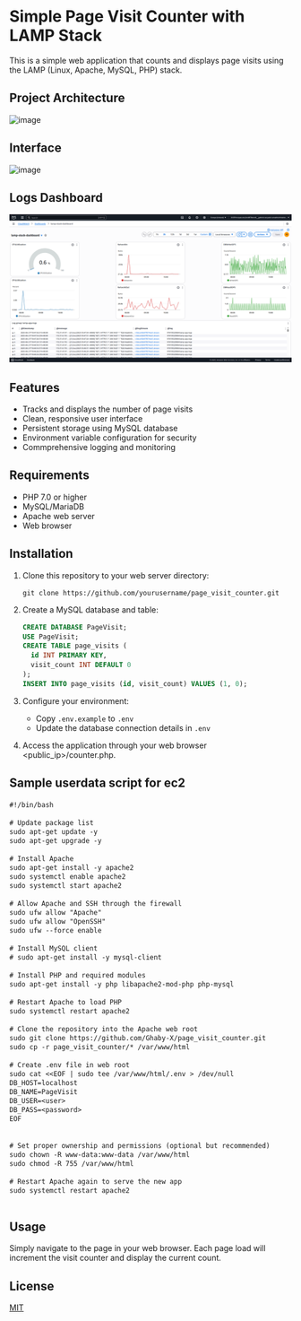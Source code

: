 # Simple Page Visit Counter with LAMP Stack

This is a simple web application that counts and displays page visits using the LAMP (Linux, Apache, MySQL, PHP) stack.

## Project Architecture

![image](https://github.com/user-attachments/assets/68f8a5c0-12be-4e88-a941-845f1d4a7c4c)


## Interface

![image](https://github.com/user-attachments/assets/d420bfc7-1160-406b-a586-5a1667b4befd)


## Logs Dashboard

![alt text](cloudwatch_logs.png)

## Features

- Tracks and displays the number of page visits
- Clean, responsive user interface
- Persistent storage using MySQL database
- Environment variable configuration for security
- Commprehensive logging and monitoring

## Requirements

- PHP 7.0 or higher
- MySQL/MariaDB
- Apache web server
- Web browser

## Installation

1. Clone this repository to your web server directory:
   ```
   git clone https://github.com/yourusername/page_visit_counter.git
   ```

2. Create a MySQL database and table:
   ```sql
   CREATE DATABASE PageVisit;
   USE PageVisit;
   CREATE TABLE page_visits (
     id INT PRIMARY KEY,
     visit_count INT DEFAULT 0
   );
   INSERT INTO page_visits (id, visit_count) VALUES (1, 0);
   ```

3. Configure your environment:
   - Copy `.env.example` to `.env`
   - Update the database connection details in `.env`

4. Access the application through your web browser <public_ip>/counter.php.

## Sample userdata script for ec2

```
#!/bin/bash

# Update package list
sudo apt-get update -y
sudo apt-get upgrade -y

# Install Apache
sudo apt-get install -y apache2
sudo systemctl enable apache2
sudo systemctl start apache2

# Allow Apache and SSH through the firewall
sudo ufw allow "Apache"
sudo ufw allow "OpenSSH"
sudo ufw --force enable

# Install MySQL client
# sudo apt-get install -y mysql-client

# Install PHP and required modules
sudo apt-get install -y php libapache2-mod-php php-mysql

# Restart Apache to load PHP
sudo systemctl restart apache2

# Clone the repository into the Apache web root
sudo git clone https://github.com/Ghaby-X/page_visit_counter.git
sudo cp -r page_visit_counter/* /var/www/html

# Create .env file in web root
sudo cat <<EOF | sudo tee /var/www/html/.env > /dev/null
DB_HOST=localhost
DB_NAME=PageVisit
DB_USER=<user>
DB_PASS=<password>
EOF


# Set proper ownership and permissions (optional but recommended)
sudo chown -R www-data:www-data /var/www/html
sudo chmod -R 755 /var/www/html

# Restart Apache again to serve the new app
sudo systemctl restart apache2


```

## Usage

Simply navigate to the page in your web browser. Each page load will increment the visit counter and display the current count.

## License

[MIT](LICENSE)
